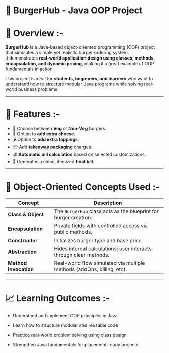 #                                                                                     🍔 BurgerHub - Java OOP Project

# 📘 Overview :-

**BurgerHub** is a Java-based object-oriented programming (OOP) project that simulates a simple yet realistic burger ordering system.  
It demonstrates **real-world application design using classes, methods, encapsulation, and dynamic pricing**, making it a great example of OOP fundamentals in action.

This project is ideal for **students, beginners, and learners** who want to understand how to structure modular Java programs while solving real-world business problems.

---

# 🚀 Features :-

- 🍔 Choose between **Veg** or **Non-Veg** burgers.  
- 🧀 Option to **add extra cheese**.  
- 🌶️ Option to **add extra toppings**.  
- 📦 Add **takeaway packaging** charges.  
- 💰 **Automatic bill calculation** based on selected customizations.  
- 🧾 Generates a clean, itemized **final bill**.

---

# 🧠 Object-Oriented Concepts Used :-

| Concept | Description |
|----------|--------------|
| **Class & Object** | The `BurgerHub` class acts as the blueprint for burger creation. |
| **Encapsulation** | Private fields with controlled access via public methods. |
| **Constructor** | Initializes burger type and base price. |
| **Abstraction** | Hides internal calculations; user interacts through clear methods. |
| **Method Invocation** | Real-world flow simulated via multiple methods (addOns, billing, etc). |

---

# 📈 Learning Outcomes :-

* Understand and implement OOP principles in Java

* Learn how to structure modular and reusable code

* Practice real-world problem solving using class design

* Strengthen Java fundamentals for placement-ready projects
